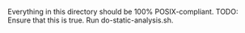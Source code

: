 Everything in this directory should be 100% POSIX-compliant.
TODO: Ensure that this is true. Run do-static-analysis.sh.
